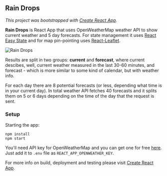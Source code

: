 ## Rain Drops 

*This project was bootstrapped with [Create React App](https://github.com/facebookincubator/create-react-app).*

**Rain Drops** is React App that uses OpenWeatherMap weather API to show current weather and 5 day forecasts. For state management it 
uses [React Easy State](https://github.com/solkimicreb/react-easy-state) and for map pin-pointing uses [React-Leaflet](https://github.com/PaulLeCam/react-leaflet).

![Rain Drops](https://i.imgur.com/qyA07K2.png)

Results are split in two groups: **current** and **forecast**, where current descibes, well, current weather measured in the last 30-60 minutes, and forecast - which is more similar to some kind of calendar, but with weather info. 

For each day there are 8 potential forecasts (or less, depending what time is in your current day). In total weather API fetches 40 forecasts and it splits them on 5 or 6 days depending on the time of the day that the request is sent.

### Setup

Starting the app: 

```
npm install
npm start
```

You'll need API key for OpenWeatherMap and you can get one for free [here](https://openweathermap.org/appid). Just add it to `.env` file as `REACT_APP_OPENWEATHER_KEY`.

For more info on build, deployment and testing please visit [Create React App](https://github.com/facebookincubator/create-react-app).


